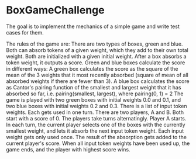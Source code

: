 # BoxGameChallenge
The goal is to implement the mechanics of a simple game and write test cases for them.

The rules of the game are:
There are two types of boxes, green and blue.
Both can absorb tokens of a given weight, which they add to their own total weight.
Both are initialized with a given initial weight.
After a box absorbs a token weight, it outputs a score.
Green and blue boxes calculate the score in different ways:
A green box calculates the score as the square of the mean of the 3 weights that it most recently absorbed (square of mean of all absorbed weights if there are fewer than 3).
A blue box calculates the score as Cantor's pairing function of the smallest and largest weight that it has absorbed so far, i.e. pairing(smallest, largest), where pairing(0, 1) = 2
The game is played with two green boxes with initial weights 0.0 and 0.1, and two blue boxes with initial weights 0.2 and 0.3.
There is a list of input token weights. Each gets used in one turn.
There are two players, A and B. Both start with a score of 0.
The players take turns alternatingly. Player A starts.
In each turn, the current player selects one of the boxes with the currently smallest weight, and lets it absorb the next input token weight. Each input weight gets only used once.
The result of the absorption gets added to the current player's score.
When all input token weights have been used up, the game ends, and the player with highest score wins.
